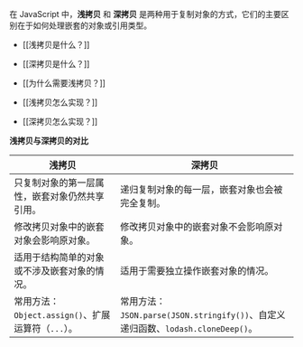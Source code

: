 在 JavaScript 中，**浅拷贝** 和 **深拷贝** 是两种用于复制对象的方式，它们的主要区别在于如何处理嵌套的对象或引用类型。

- [[浅拷贝是什么？]]
- [[深拷贝是什么？]]

- [[为什么需要浅拷贝？]]

- [[浅拷贝怎么实现？]]
- [[深拷贝怎么实现？]]



**浅拷贝与深拷贝的对比**

| **浅拷贝**                                        | **深拷贝**                                      |
|---------------------------------------------------|------------------------------------------------|
| 只复制对象的第一层属性，嵌套对象仍然共享引用。       | 递归复制对象的每一层，嵌套对象也会被完全复制。    |
| 修改拷贝对象中的嵌套对象会影响原对象。               | 修改拷贝对象中的嵌套对象不会影响原对象。          |
| 适用于结构简单的对象或不涉及嵌套对象的情况。         | 适用于需要独立操作嵌套对象的情况。                |
| 常用方法：`Object.assign()`、扩展运算符（`...`）。   | 常用方法：`JSON.parse(JSON.stringify())`、自定义递归函数、`lodash.cloneDeep()`。 |

